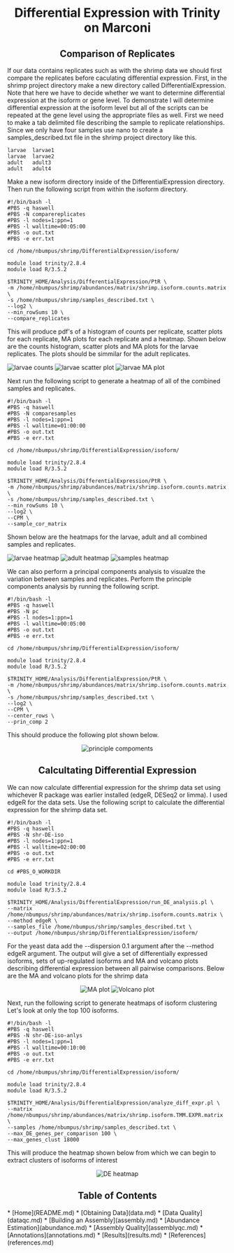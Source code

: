 <h1 align="center">Differential Expression with Trinity on Marconi<a id="top"></a></h1>

<h2 align="center">Comparison of Replicates</h2>

<p>If our data contains replicates such as with the shrimp data we should first compare the replicates before caculating differential expression.  First, in the shrimp project directory make a new directory called DifferentialExpression.  Note that here we have to decide whether we want to determine differential expression at the isoform or gene level.  To demonstrate I will determine differential expression at the isoform level but all of the scripts can be repeated at the gene level using the appropriate files as well.  First we need to make a tab delimited file describing the sample to replicate relationships.  Since we only have four samples use nano to create a samples_described.txt file in the shrimp project directory like this.</p>


```
larvae  larvae1
larvae  larvae2
adult   adult3
adult   adult4
```

<p>Make a new isoform directory inside of the DifferentialExpression directory. Then run the following script from within the isoform directory.</p>

```
#!/bin/bash -l
#PBS -q haswell
#PBS -N comparereplicates
#PBS -l nodes=1:ppn=1
#PBS -l walltime=00:05:00
#PBS -o out.txt
#PBS -e err.txt

cd /home/nbumpus/shrimp/DifferentialExpression/isoform/

module load trinity/2.8.4
module load R/3.5.2

$TRINITY_HOME/Analysis/DifferentialExpression/PtR \
-m /home/nbumpus/shrimp/abundances/matrix/shrimp.isoform.counts.matrix \
-s /home/nbumpus/shrimp/samples_described.txt \
--log2 \
--min_rowSums 10 \
--compare_replicates
```
<p>This will produce pdf's of a histogram of counts per replicate, scatter plots for each replicate, MA plots for each replicate and a heatmap.  Shown below are the counts histogram, scatter plots and MA plots for the larvae replicates.  The plots should be simmilar for the adult replicates.</p>

<p>
  <img src="larvae_counts50.mod.jpg" alt="larvae counts">
  <img src="log2_read_cnt50.mod.jpg" alt="larvae scatter plot">
  <img src="larvae_MA50.mod.jpg" alt="larvae MA plot">
</p>

<p>Next run the following script to generate a heatmap of all of the combined samples and replicates.</p>

```
#!/bin/bash -l
#PBS -q haswell
#PBS -N comparesamples
#PBS -l nodes=1:ppn=1
#PBS -l walltime=01:00:00
#PBS -o out.txt
#PBS -e err.txt

cd /home/nbumpus/shrimp/DifferentialExpression/isoform/

module load trinity/2.8.4
module load R/3.5.2

$TRINITY_HOME/Analysis/DifferentialExpression/PtR \
-m /home/nbumpus/shrimp/abundances/matrix/shrimp.isoform.counts.matrix \
-s /home/nbumpus/shrimp/samples_described.txt \
--min_rowSums 10 \
--log2 \
--CPM \
--sample_cor_matrix
```

<p>Shown below are the heatmaps for the larvae, adult and all combined samples and replicates.</p>
 
<p>
  <img src="larvaeheat50.mod.jpg" alt="larvae heatmap">
  <img src="adultheat50.mod.jpg" alt="adult heatmap">
  <img src="samplesheat50.mod.jpg" alt="samples heatmap">
</p>

<p>We can also perform a principal components analysis to visualze the variation between samples and replicates.  Perform the principle components analysis by running the following script.</p>

```
#!/bin/bash -l
#PBS -q haswell
#PBS -N pc
#PBS -l nodes=1:ppn=1
#PBS -l walltime=00:05:00
#PBS -o out.txt
#PBS -e err.txt

cd /home/nbumpus/shrimp/DifferentialExpression/isoform/

module load trinity/2.8.4
module load R/3.5.2

$TRINITY_HOME/Analysis/DifferentialExpression/PtR \
-m /home/nbumpus/shrimp/abundances/matrix/shrimp.isoform.counts.matrix \
-s /home/nbumpus/shrimp/samples_described.txt \
--log2 \
--CPM \
--center_rows \
--prin_comp 2
```

<p>This should produce the following plot shown below.</p>

<p align="center">
  <img src="shrimppc.jpg" alt="principle compoments">
</p>

<h2 align="center">Calcultating Differential Expression</h2>

<p>We can now calculate differential expression for the shrimp data set using whichever R package was earlier installed (edgeR, DESeq2 or limma).  I used edgeR for the data sets.  Use the following script to calculate the differential expression for the shrimp data set.</p>

```
#!/bin/bash -l
#PBS -q haswell
#PBS -N shr-DE-iso
#PBS -l nodes=1:ppn=1
#PBS -l walltime=02:00:00
#PBS -o out.txt
#PBS -e err.txt

cd #PBS_O_WORKDIR

module load trinity/2.8.4
module load R/3.5.2

$TRINITY_HOME/Analysis/DifferentialExpression/run_DE_analysis.pl \
--matrix /home/nbumpus/shrimp/abundances/matrix/shrimp.isoform.counts.matrix \
--method edgeR \
--samples_file /home/nbumpus/shrimp/samples_described.txt \
--output /home/nbumpus/shrimp/DifferentialExpression/isoform/
```
<p>For the yeast data add the --dispersion 0.1 argument after the --method edgeR argument.  The output will give a set of differentially expressed isoforms, sets of up-regulated isoforms and MA and volcano plots describing differential expression between all pairwise comparisons.  Below are the MA and volcano plots for the shrimp data</p>

<p align="center">
  <img src="shrimpMA50.jpg" alt="MA plot">
  <img src="shrimpvol50.jpg" alt="Volcano plot">
</p>

<p>Next, run the following script to generate heatmaps of isoform clustering  Let's look at only the top 100 isoforms.</p>

```
#!/bin/bash -l
#PBS -q haswell
#PBS -N shr-DE-iso-anlys
#PBS -l nodes=1:ppn=1
#PBS -l walltime=00:10:00
#PBS -o out.txt
#PBS -e err.txt

cd /home/nbumpus/shrimp/DifferentialExpression/isoform/

module load trinity/2.8.4
module load R/3.5.2

$TRINITY_HOME/Analysis/DifferentialExpression/analyze_diff_expr.pl \
--matrix /home/nbumpus/shrimp/abundances/matrix/shrimp.isoform.TMM.EXPR.matrix \
--samples /home/nbumpus/shrimp/samples_described.txt \
--max_DE_genes_per_comparison 100 \
--max_genes_clust 18000
```
<p>This will produce the heatmap shown below from which we can begin to extract clusters of isoforms of interest</p>

<p align="center">
  <img src="shrimpDEheatmap50.jpg" alt="DE heatmap">
</p>


<h2 align="center">Table of Contents<a id="contents"></a></h2>
* [Home](README.md)
* [Obtaining Data](data.md)
* [Data Quality](dataqc.md)
* [Building an Assembly](assembly.md)
* [Abundance Estimation](abundance.md)
* [Assembly Quality](assemblyqc.md)
* [Annotations](annotations.md)
* [Results](results.md)
* [References](references.md)
